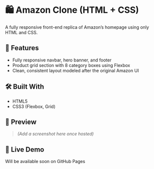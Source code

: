 # 🛍️ Amazon Clone (HTML + CSS)

A fully responsive front-end replica of Amazon’s homepage using only HTML and CSS.

## 🌟 Features
- Fully responsive navbar, hero banner, and footer
- Product grid section with 8 category boxes using Flexbox
- Clean, consistent layout modeled after the original Amazon UI

## 🛠️ Built With
- HTML5
- CSS3 (Flexbox, Grid)

## 📸 Preview
> *(Add a screenshot here once hosted)*

## 🔗 Live Demo
Will be available soon on GitHub Pages
